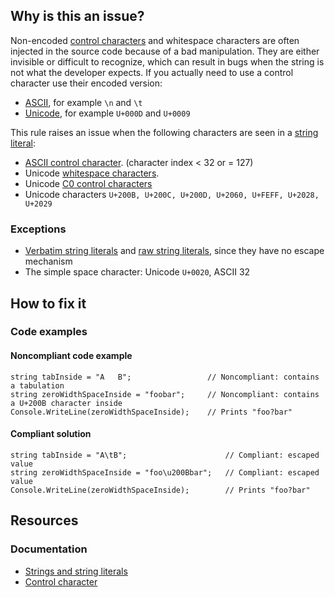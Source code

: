 ## Why is this an issue?

Non-encoded [control characters](https://en.wikipedia.org/wiki/Control_character) and whitespace characters are often injected in the
source code because of a bad manipulation. They are either invisible or difficult to recognize, which can result in bugs when the string is not what
the developer expects. If you actually need to use a control character use their encoded version:

- [ASCII](https://en.wikipedia.org/wiki/ASCII), for example `\n` and `\t`
- [Unicode](https://en.wikipedia.org/wiki/Unicode), for example `U+000D` and `U+0009`

This rule raises an issue when the following characters are seen in a [string literal](https://learn.microsoft.com/en-us/dotnet/csharp/programming-guide/strings/):

- [ASCII control character](https://en.wikipedia.org/wiki/ASCII#Control_characters). (character index &lt; 32 or = 127)
- Unicode [whitespace characters](https://en.wikipedia.org/wiki/Unicode_character_property#Whitespace).
- Unicode [C0 control characters](https://en.wikipedia.org/wiki/C0_and_C1_control_codes)
- Unicode characters `U+200B, U+200C, U+200D, U+2060, U+FEFF, U+2028, U+2029`

### Exceptions

- [Verbatim string literals](https://learn.microsoft.com/en-us/dotnet/csharp/programming-guide/strings/#verbatim-string-literals) and
  [raw string literals](https://learn.microsoft.com/en-us/dotnet/csharp/programming-guide/strings/#raw-string-literals), since they have no
  escape mechanism
- The simple space character: Unicode `U+0020`, ASCII 32

## How to fix it

### Code examples

#### Noncompliant code example

    string tabInside = "A	B";                 // Noncompliant: contains a tabulation
    string zeroWidthSpaceInside = "foo​bar";     // Noncompliant: contains a U+200B character inside
    Console.WriteLine(zeroWidthSpaceInside);    // Prints "foo?bar"

#### Compliant solution

    string tabInside = "A\tB";                      // Compliant: escaped value
    string zeroWidthSpaceInside = "foo\u200Bbar";   // Compliant: escaped value
    Console.WriteLine(zeroWidthSpaceInside);        // Prints "foo?bar"

## Resources

### Documentation

- [Strings and string literals](https://learn.microsoft.com/en-us/dotnet/csharp/programming-guide/strings/)
- [Control character](https://en.wikipedia.org/wiki/Control_character)